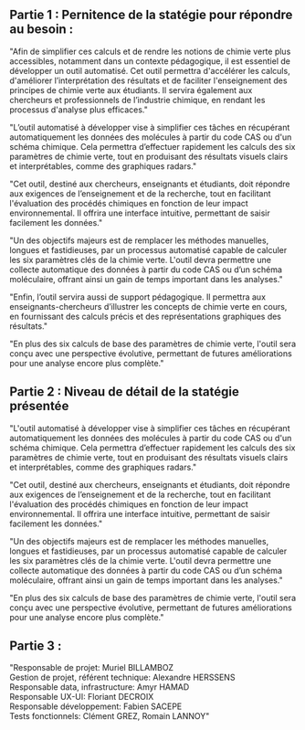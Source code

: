 ## Partie 1 : Pernitence de la statégie pour répondre au besoin :
"Afin de simplifier ces calculs et de rendre les notions de chimie verte plus accessibles, notamment dans un contexte pédagogique, il est essentiel de développer un outil automatisé. Cet outil permettra d'accélérer les calculs, d'améliorer l’interprétation des résultats et de faciliter l'enseignement des principes de chimie verte aux étudiants. Il servira également aux chercheurs et professionnels de l’industrie chimique, en rendant les processus d'analyse plus efficaces."

"L’outil automatisé à développer vise à simplifier ces tâches en récupérant automatiquement les données des molécules à partir du code CAS ou d'un schéma chimique. Cela permettra d’effectuer rapidement les calculs des six paramètres de chimie verte, tout en produisant des résultats visuels clairs et interprétables, comme des graphiques radars."

"Cet outil, destiné aux chercheurs, enseignants et étudiants, doit répondre aux exigences de l’enseignement et de la recherche, tout en facilitant l'évaluation des procédés chimiques en fonction de leur impact environnemental. Il offrira une interface intuitive, permettant de saisir facilement les données."

"Un des objectifs majeurs est de remplacer les méthodes manuelles, longues et fastidieuses, par un processus automatisé capable de calculer les six paramètres clés de la chimie verte. L'outil devra permettre une collecte automatique des données à partir du code CAS ou d’un schéma moléculaire, offrant ainsi un gain de temps important dans les analyses."

"Enfin, l’outil servira aussi de support pédagogique. Il permettra aux enseignants-chercheurs d’illustrer les concepts de chimie verte en cours, en fournissant des calculs précis et des représentations graphiques des résultats."

"En plus des six calculs de base des paramètres de chimie verte, l'outil sera conçu avec une perspective évolutive, permettant de futures améliorations pour une analyse encore plus complète."

## Partie 2 : Niveau de détail de la statégie présentée
"L'outil automatisé à développer vise à simplifier ces tâches en récupérant automatiquement les données des molécules à partir du code CAS ou d'un schéma chimique. Cela permettra d’effectuer rapidement les calculs des six paramètres de chimie verte, tout en produisant des résultats visuels clairs et interprétables, comme des graphiques radars."

"Cet outil, destiné aux chercheurs, enseignants et étudiants, doit répondre aux exigences de l’enseignement et de la recherche, tout en facilitant l'évaluation des procédés chimiques en fonction de leur impact environnemental. Il offrira une interface intuitive, permettant de saisir facilement les données."

"Un des objectifs majeurs est de remplacer les méthodes manuelles, longues et fastidieuses, par un processus automatisé capable de calculer les six paramètres clés de la chimie verte. L'outil devra permettre une collecte automatique des données à partir du code CAS ou d’un schéma moléculaire, offrant ainsi un gain de temps important dans les analyses."

"En plus des six calculs de base des paramètres de chimie verte, l'outil sera conçu avec une perspective évolutive, permettant de futures améliorations pour une analyse encore plus complète."

## Partie 3 : 

"Responsable de projet: Muriel BILLAMBOZ\
Gestion de projet, référent technique: Alexandre HERSSENS\
Responsable data, infrastructure: Amyr HAMAD\
Responsable UX-UI: Floriant DECROIX\
Responsable développement: Fabien SACEPE\
Tests fonctionnels: Clément GREZ, Romain LANNOY"
